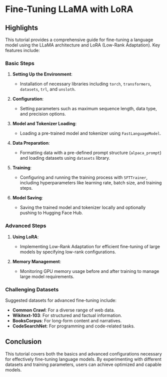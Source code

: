 # Fine-Tuning LLaMA with LoRA

## Highlights

This tutorial provides a comprehensive guide for fine-tuning a language model using the LLaMA architecture and LoRA (Low-Rank Adaptation). Key features include:

### Basic Steps

1. **Setting Up the Environment**:
   - Installation of necessary libraries including `torch`, `transformers`, `datasets`, `trl`, and `unsloth`.

2. **Configuration**:
   - Setting parameters such as maximum sequence length, data type, and precision options.

3. **Model and Tokenizer Loading**:
   - Loading a pre-trained model and tokenizer using `FastLanguageModel`.

4. **Data Preparation**:
   - Formatting data with a pre-defined prompt structure (`alpaca_prompt`) and loading datasets using `datasets` library.

5. **Training**:
   - Configuring and running the training process with `SFTTrainer`, including hyperparameters like learning rate, batch size, and training steps.

6. **Model Saving**:
   - Saving the trained model and tokenizer locally and optionally pushing to Hugging Face Hub.

### Advanced Steps

1. **Using LoRA**:
   - Implementing Low-Rank Adaptation for efficient fine-tuning of large models by specifying low-rank configurations.

2. **Memory Management**:
   - Monitoring GPU memory usage before and after training to manage large model requirements.

### Challenging Datasets

Suggested datasets for advanced fine-tuning include:
- **Common Crawl**: For a diverse range of web data.
- **Wikitext-103**: For structured and factual information.
- **BooksCorpus**: For long-form content and narratives.
- **CodeSearchNet**: For programming and code-related tasks.

## Conclusion

This tutorial covers both the basics and advanced configurations necessary for effectively fine-tuning language models. By experimenting with different datasets and training parameters, users can achieve optimized and capable models.
